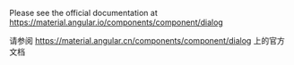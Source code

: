 Please see the official documentation at <https://material.angular.io/components/component/dialog>

请参阅 <https://material.angular.cn/components/component/dialog> 上的官方文档

